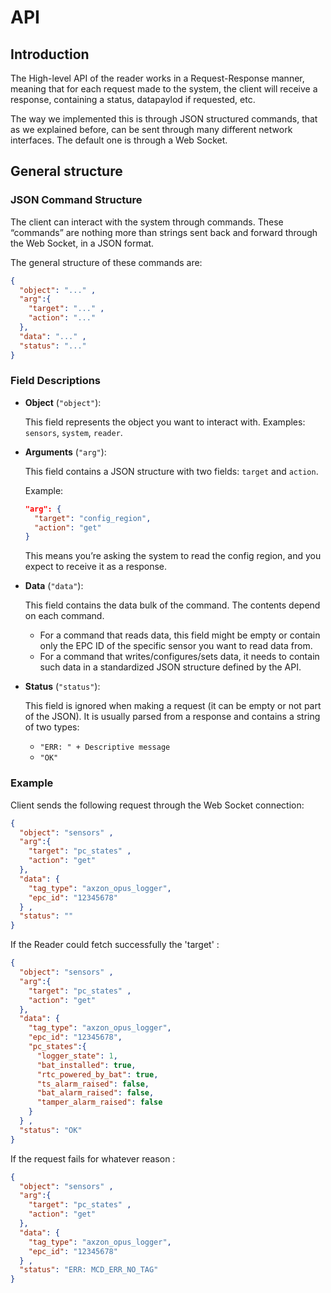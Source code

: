 # API
## Introduction
The High-level API of the reader works in a Request-Response manner, 
meaning that for each request made to the system, the client will receive
a response, containing a status, datapaylod if requested, etc.

The way we implemented this is through JSON structured commands, that as we
explained before, can be sent through many different network interfaces. The
default one is through a Web Socket.

## General structure

### JSON Command Structure
The client can interact with the system through commands. These “commands” are nothing more than strings sent back and forward through the Web Socket, in a JSON format. 

The general structure of these commands are:
```json
{
  "object": "..." ,
  "arg":{
    "target": "..." ,
    "action": "..." 
  },
  "data": "..." ,
  "status": "..."
}
```
### Field Descriptions

- **Object** (`"object"`):

    This field represents the object you want to interact with. Examples: `sensors`, `system`, `reader`.

- **Arguments** (`"arg"`):

    This field contains a JSON structure with two fields: `target` and `action`.

    Example:

    ```json
    "arg": { 
      "target": "config_region", 
      "action": "get"
    }
    ```

    This means you’re asking the system to read the config region, and you expect to receive it as a response.

- **Data** (`"data"`):
    
    This field contains the data bulk of the command. The contents depend on each command.

    - For a command that reads data, this field might be empty or contain only the EPC ID of the specific sensor you want to read data from.
    - For a command that writes/configures/sets data, it needs to contain such data in a standardized JSON structure defined by the API.

- **Status** (`"status"`):

    This field is ignored when making a request (it can be empty or not part of the JSON). It is usually parsed from a response and contains a string of two types:
    
    - `"ERR: " + Descriptive message`
    - `"OK"`


### Example 

Client sends the following request through the Web Socket connection:
```json
{
  "object": "sensors" ,
  "arg":{
    "target": "pc_states" ,
    "action": "get" 
  },
  "data": {
    "tag_type": "axzon_opus_logger",
    "epc_id": "12345678"
  } ,
  "status": ""
}
```

If the Reader could fetch successfully the 'target' :
```json
{
  "object": "sensors" ,
  "arg":{
    "target": "pc_states" ,
    "action": "get" 
  },
  "data": {
    "tag_type": "axzon_opus_logger",
    "epc_id": "12345678",
    "pc_states":{
      "logger_state": 1,
      "bat_installed": true,
      "rtc_powered_by_bat": true,
      "ts_alarm_raised": false,
      "bat_alarm_raised": false,
      "tamper_alarm_raised": false
    }
  } ,
  "status": "OK"
}
```

If the request fails for whatever reason :
```json
{
  "object": "sensors" ,
  "arg":{
    "target": "pc_states" ,
    "action": "get" 
  },
  "data": {
    "tag_type": "axzon_opus_logger",
    "epc_id": "12345678"
  } ,
  "status": "ERR: MCD_ERR_NO_TAG"
}
```